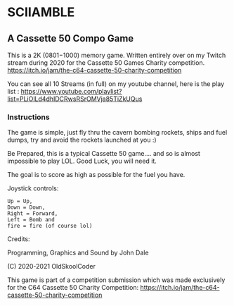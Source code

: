 # SCIIAMBLE #
## A Cassette 50 Compo Game ##

This is a 2K ($0801-$1000) memory game.
Written entirely over on my Twitch stream during 2020 for the Cassette 50 Games Charity competition.
https://itch.io/jam/the-c64-cassette-50-charity-competition

You can see all 10 Streams (in full) on my youtube channel, here is the play list : https://www.youtube.com/playlist?list=PLiOlLd4dhIDCRwsRSrOMVja85TiZkUQus

### Instructions ###

The game is simple, just fly thru the cavern bombing rockets, ships and fuel dumps, try and avoid the rockets launched at you :)

Be Prepared, this is a typical Cassette 50 game.... and so is almost impossible to play LOL. Good Luck, you will need it.

The goal is to score as high as possible for the fuel you have.

Joystick controls:
```
Up = Up, 
Down = Down, 
Right = Forward, 
Left = Bomb and 
fire = fire (of course lol)
```

Credits:

Programming, Graphics and Sound by John Dale

(C) 2020-2021 OldSkoolCoder

This game is part of a competition submission which was made exclusively for the C64 Cassette 50 Charity Competition: https://itch.io/jam/the-c64-cassette-50-charity-competition